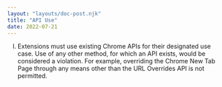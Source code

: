```yaml
---
layout: "layouts/doc-post.njk"
title: "API Use"
date: 2022-07-21
---
```


<ol type="I">
<li>

Extensions must use existing Chrome APIs for their designated use case. Use of any other method, for
which an API exists, would be considered a violation. For example, overriding the Chrome New Tab
Page through any means other than the URL Overrides API is not permitted.

</li>
</ol>

